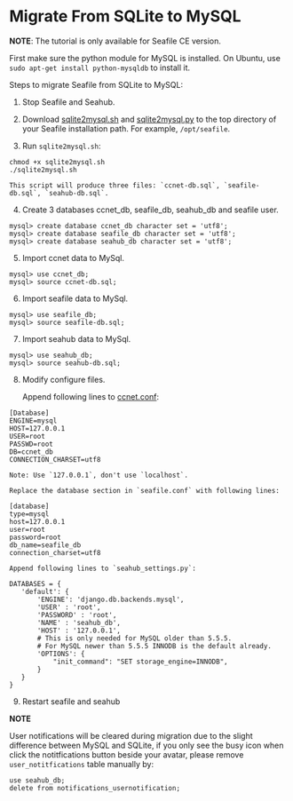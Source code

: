 # Migrate From SQLite to MySQL

**NOTE**: The tutorial is only available for Seafile CE version.

First make sure the python module for MySQL is installed. On Ubuntu, use `sudo apt-get install python-mysqldb` to install it.

Steps to migrate Seafile from SQLite to MySQL:

1. Stop Seafile and Seahub.

2. Download [sqlite2mysql.sh](https://raw.githubusercontent.com/haiwen/seafile-server/master/scripts/sqlite2mysql.sh) and [sqlite2mysql.py](https://raw.githubusercontent.com/haiwen/seafile-server/master/scripts/sqlite2mysql.py) to the top directory of your Seafile installation path. For example, `/opt/seafile`.

3. Run `sqlite2mysql.sh`:

 ```
chmod +x sqlite2mysql.sh
./sqlite2mysql.sh
```
    This script will produce three files: `ccnet-db.sql`, `seafile-db.sql`, `seahub-db.sql`.

4. Create 3 databases ccnet_db, seafile_db, seahub_db and seafile user.

 ```
mysql> create database ccnet_db character set = 'utf8';
mysql> create database seafile_db character set = 'utf8';
mysql> create database seahub_db character set = 'utf8';
```

5. Import ccnet data to MySql.

 ```
mysql> use ccnet_db;
mysql> source ccnet-db.sql;
```

6. Import seafile data to MySql.

 ```
mysql> use seafile_db;
mysql> source seafile-db.sql;
```

7. Import seahub data to MySql.

 ```
mysql> use seahub_db;
mysql> source seahub-db.sql;
```

8. Modify configure files.

    Append following lines to [ccnet.conf](../config/ccnet-conf.md):

 ```
[Database]
ENGINE=mysql
HOST=127.0.0.1
USER=root
PASSWD=root
DB=ccnet_db
CONNECTION_CHARSET=utf8
```
    Note: Use `127.0.0.1`, don't use `localhost`.

    Replace the database section in `seafile.conf` with following lines:

 ```
[database]
type=mysql
host=127.0.0.1
user=root
password=root
db_name=seafile_db
connection_charset=utf8
```

    Append following lines to `seahub_settings.py`:

 ```
DATABASES = {
    'default': {
        'ENGINE': 'django.db.backends.mysql',
        'USER' : 'root',
        'PASSWORD' : 'root',
        'NAME' : 'seahub_db',
        'HOST' : '127.0.0.1',
        # This is only needed for MySQL older than 5.5.5.
        # For MySQL newer than 5.5.5 INNODB is the default already.
        'OPTIONS': {
            "init_command": "SET storage_engine=INNODB",
        }
    }
}
```

9. Restart seafile and seahub

**NOTE**

User notifications will be cleared during migration due to the slight difference between MySQL and SQLite, if you only see the busy icon when click the notitfications button beside your avatar, please remove `user_notitfications` table manually by:

    use seahub_db;
    delete from notifications_usernotification;
